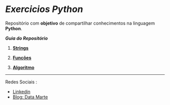 # __*Exercicios  Python*__

Repositório com __objetivo__ de compartilhar conhecimentos na linguagem __Python__.

__*Guia do Repositório*__

1. [__Strings__]()

1. [__Funções__]()

1. [__Algoritmo__](https://github.com/Gabrielmarcial/Dominando_Python/tree/main/algoritmo)
 ---
Redes Sociais :

- [Linkedin](https://www.linkedin.com/in/gabriel-marcial-6ba93a1a1/)
- [Blog: Data Marte](https://datamarte.com/)